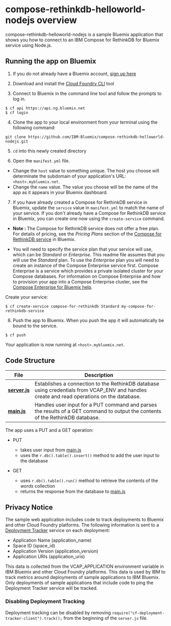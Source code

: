 # compose-rethinkdb-helloworld-nodejs overview

compose-rethinkdb-helloworld-nodejs is a sample Bluemix application that shows you how to connect to an IBM Compose for RethinkDB for Bluemix service using Node.js.

## Running the app on Bluemix

1. If you do not already have a Bluemix account, [sign up here][bluemix_signup_url]

2. Download and install the [Cloud Foundry CLI][cloud_foundry_url] tool

3. Connect to Bluemix in the command line tool and follow the prompts to log in.

  ```
  $ cf api https://api.ng.bluemix.net
  $ cf login
  ```

4. Clone the app to your local environment from your terminal using the following command:

  ```
  git clone https://github.com/IBM-Bluemix/compose-rethinkdb-helloworld-nodejs.git
  ```

5. `cd` into this newly created directory

6. Open the `manifest.yml` file.

  - Change the `host` value to something unique. The host you choose will determinate the subdomain of your application's URL:  `<host>.mybluemix.net`.
  - Change the `name` value. The value you choose will be the name of the app as it appears in your Bluemix dashboard.

7. If you have already created a Compose for RethinkDB service in Bluemix, update the `service` value in `manifest.yml` to match the name of your service. If you don't already have a Compose for RethinkDB service in Bluemix, you can create one now using the `create-service` command.

  - **Note :** The Compose for RethinkDB service does not offer a free plan. For details of pricing, see the _Pricing Plans_ section of the [Compose for RethinkDB service][compose_for_rethinkdb_url] in Bluemix.

  - You will need to specify the service plan that your service will use, which can be _Standard_ or _Enterprise_. This readme file assumes that you will use the _Standard_ plan. To use the _Enterprise_ plan you will need to create an instance of the Compose Enterprise service first. Compose Enterprise is a service which provides a private isolated cluster for your Compose databases. For information on Compose Enterprise and how to provision your app into a Compose Enterprise cluster, see the [Compose Enterprise for Bluemix help](https://console.ng.bluemix.net/docs/services/ComposeEnterprise/index.html).

  Create your service:

  ```
  $ cf create-service compose-for-rethinkdb Standard my-compose-for-rethinkdb-service
  ```

8. Push the app to Bluemix. When you push the app it will automatically be bound to the service.

  ```
  $ cf push
  ```

Your application is now running at `<host>.mybluemix.net`.

## Code Structure

| File | Description |
| ---- | ----------- |
|[**server.js**](server.js)|Establishes a connection to the RethinkDB database using credentials from VCAP_ENV and handles create and read operations on the database. |
|[**main.js**](public/javascripts/main.js)|Handles user input for a PUT command and parses the results of a GET command to output the contents of the RethinkDB database.|

The app uses a PUT and a GET operation:

- PUT
  - takes user input from [main.js](public/javascript/main.js)
  - uses the `r.db().table().insert()` method to add the user input to the database

- GET
  - uses `r.db().table().run()` method to retrieve the contents of the _words_ collection
  - returns the response from the database to [main.js](public/javascript/main.js)

## Privacy Notice
The sample web application includes code to track deployments to Bluemix and other Cloud Foundry platforms. The following information is sent to a [Deployment Tracker](https://github.com/cloudant-labs/deployment-tracker) service on each deployment:

* Application Name (application_name)
* Space ID (space_id)
* Application Version (application_version)
* Application URIs (application_uris)

This data is collected from the VCAP_APPLICATION environment variable in IBM Bluemix and other Cloud Foundry platforms. This data is used by IBM to track metrics around deployments of sample applications to IBM Bluemix. Only deployments of sample applications that include code to ping the Deployment Tracker service will be tracked.

### Disabling Deployment Tracking

Deployment tracking can be disabled by removing `require("cf-deployment-tracker-client").track();` from the beginning of the `server.js` file.

[compose_for_rethinkdb_url]: https://console.ng.bluemix.net/catalog/services/compose-for-rethinkdb/
[bluemix_signup_url]: https://ibm.biz/compose-for-rethinkdb-signup
[cloud_foundry_url]: https://github.com/cloudfoundry/cli
